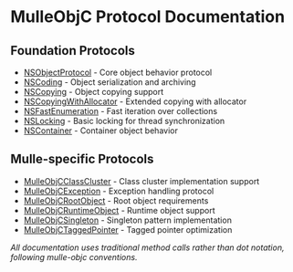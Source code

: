 # MulleObjC Protocol Documentation

## Foundation Protocols

* [NSObjectProtocol](NSObjectProtocol.md) - Core object behavior protocol
* [NSCoding](NSCoding.md) - Object serialization and archiving
* [NSCopying](NSCopying.md) - Object copying support
* [NSCopyingWithAllocator](NSCopyingWithAllocator.md) - Extended copying with allocator
* [NSFastEnumeration](NSFastEnumeration.md) - Fast iteration over collections
* [NSLocking](NSLocking.md) - Basic locking for thread synchronization
* [NSContainer](NSContainer.md) - Container object behavior

## Mulle-specific Protocols

* [MulleObjCClassCluster](MulleObjCClassCluster.md) - Class cluster implementation support
* [MulleObjCException](MulleObjCException.md) - Exception handling protocol
* [MulleObjCRootObject](MulleObjCRootObject.md) - Root object requirements
* [MulleObjCRuntimeObject](MulleObjCRuntimeObject.md) - Runtime object support
* [MulleObjCSingleton](MulleObjCSingleton.md) - Singleton pattern implementation
* [MulleObjCTaggedPointer](MulleObjCTaggedPointer.md) - Tagged pointer optimization

_All documentation uses traditional method calls rather than dot notation, following mulle-objc conventions._
